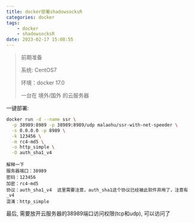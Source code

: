 ```yaml
---
title: docker部署shadowsocksR
categories: docker
tags: 
    - docker
    - shadowsocksR
date: 2023-02-17 15:08:55
---
```


> 前期准备
>
> 系统: CentOS7
>
> 环境：docker 17.0
>
> 一台在 境外/国外 的云服务器

一键部署:

```bash
docker run -d --name ssr \
  -p 38989:8989 -p 38989:8989/udp malaohu/ssr-with-net-speeder \
  -s 0.0.0.0 -p 8989 \
  -k 123456 \
  -m rc4-md5 \
  -o http_simple \
  -O auth_sha1_v4
```

```text
解释一下
服务器端口：38989
密码：123456
加密：rc4-md5
协议：auth_sha1_v4  这里需要注意，auth_sha1这个协议已经被此软件弃用了，注意有_v4
混淆：http_simple
```

最后, 需要放开云服务器的38989端口访问权限(tcp和udp), 可以访问了

